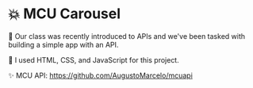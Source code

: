 # 💥 MCU Carousel

🎯 Our class was recently introduced to APIs and we've been tasked with building a simple app with an API.

🤖 I used HTML, CSS, and JavaScript for this project.

✨ MCU API: https://github.com/AugustoMarcelo/mcuapi
